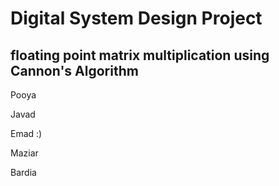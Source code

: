# Digital System Design Project
## floating point matrix multiplication using Cannon's Algorithm
Pooya

Javad

Emad :)

Maziar

Bardia
